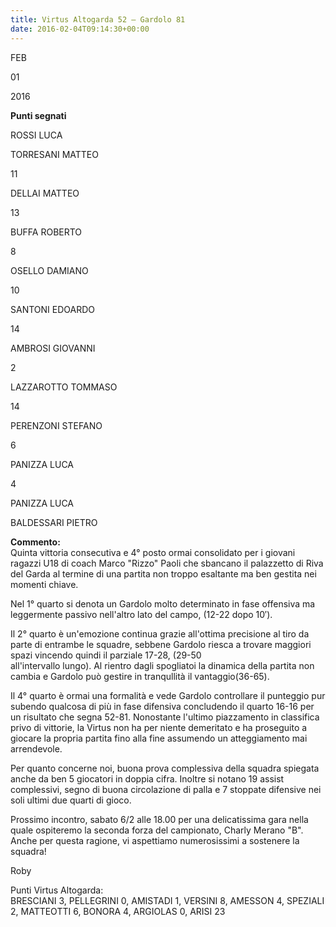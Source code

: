 ```yaml
---
title: Virtus Altogarda 52 – Gardolo 81
date: 2016-02-04T09:14:30+00:00
---
```

FEB

01

2016

**Punti segnati**

ROSSI LUCA

TORRESANI MATTEO

11

DELLAI MATTEO

13

BUFFA ROBERTO

8

OSELLO DAMIANO

10

SANTONI EDOARDO

14

AMBROSI GIOVANNI

2

LAZZAROTTO TOMMASO

14

PERENZONI STEFANO

6

PANIZZA LUCA

4

PANIZZA LUCA

BALDESSARI PIETRO

**Commento:**  
Quinta vittoria consecutiva e 4° posto ormai consolidato per i giovani ragazzi U18 di coach Marco "Rizzo" Paoli che sbancano il palazzetto di Riva del Garda al termine di una partita non troppo esaltante ma ben gestita nei momenti chiave.

Nel 1° quarto si denota un Gardolo molto determinato in fase offensiva ma leggermente passivo nell'altro lato del campo, (12-22 dopo 10′).

Il 2° quarto è un'emozione continua grazie all'ottima precisione al tiro da parte di entrambe le squadre, sebbene Gardolo riesca a trovare maggiori spazi vincendo quindi il parziale 17-28, (29-50  
all'intervallo lungo). Al rientro dagli spogliatoi la dinamica della partita non cambia e Gardolo può gestire in tranqullità il vantaggio(36-65).

Il 4° quarto è ormai una formalità e vede Gardolo controllare il punteggio pur subendo qualcosa di più in fase difensiva concludendo il quarto 16-16 per un risultato che segna 52-81. Nonostante l'ultimo piazzamento in classifica privo di vittorie, la Virtus non ha per niente demeritato e ha proseguito a giocare la propria partita fino alla fine assumendo un atteggiamento mai arrendevole.

Per quanto concerne noi, buona prova complessiva della squadra spiegata anche da ben 5 giocatori in doppia cifra. Inoltre si notano 19 assist complessivi, segno di buona circolazione di palla e 7 stoppate difensive nei soli ultimi due quarti di gioco.

Prossimo incontro, sabato 6/2 alle 18.00 per una delicatissima gara nella quale ospiteremo la seconda forza del campionato, Charly Merano "B". Anche per questa ragione, vi aspettiamo numerosissimi a sostenere la squadra!

Roby

Punti Virtus Altogarda:  
BRESCIANI 3, PELLEGRINI 0, AMISTADI 1, VERSINI 8, AMESSON 4, SPEZIALI 2, MATTEOTTI 6, BONORA 4, ARGIOLAS 0, ARISI 23